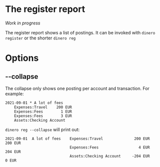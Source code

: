 # The register report

*Work in progress*

The register report shows a list of postings. It can be invoked with ```dinero register``` or the shorter ```dinero reg```

# Options

## --collapse

The collapse only shows one posting per account and transaction. For example: 

```
2021-09-01 * A lot of fees
    Expenses:Travel    200 EUR
    Expenses:Fees        1 EUR
    Expenses:Fees        3 EUR
    Assets:Checking Account
```

```dinero reg --collapse``` will print out:

```
2021-09-01  A lot of fees    Expenses:Travel              200 EUR      200 EUR
                             Expenses:Fees                  4 EUR      204 EUR
                             Assets:Checking Account     -204 EUR        0 EUR
```
    
